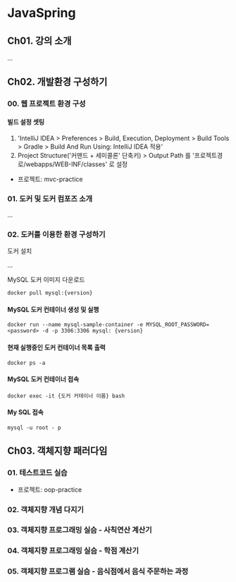 # JavaSpring

## Ch01. 강의 소개

...

## Ch02. 개발환경 구성하기


### 00. 웹 프로젝트 환경 구성

#### 빌드 설정 셋팅
1. 'IntelliJ IDEA > Preferences > Build, Execution, Deployment > Build Tools > Gradle > Build And Run Using: IntelliJ IDEA 적용'
2. Project Structure('커맨드 + 세미콜론' 단축키) > Output Path 를 '프로젝트경로/webapps/WEB-INF/classes' 로 설정

- 프로젝트: mvc-practice


### 01. 도커 및 도커 컴포즈 소개

...


### 02. 도커를 이용한 환경 구성하기

도커 설치   

...

MySQL 도커 이미지 다운로드 

```
docker pull mysql:{version}
```



#### MySQL 도커 컨테이너 생성 및 실행

```
docker run --name mysql-sample-container -e MYSQL_ROOT_PASSWORD=<password> -d -p 3306:3306 mysql: {version}
```

#### 현재 실행중인 도커 컨테이너 목록 출력
```
docker ps -a
```

#### MySQL 도커 컨테이너 접속

```
docker exec -it {도커 커테이너 이름} bash
```

#### My SQL 접속
``` 
mysql -u root - p
```

## Ch03. 객체지향 패러다임


### 01. 테스트코드 실습

- 프로젝트: oop-practice

### 02. 객체지향 개념 다지기

### 03. 객체지향 프로그래밍 실슴 - 사칙연산 계산기

### 04. 객체지향 프로그래밍 실슴 - 학점 계산기

### 05. 객체지향 프로그램 실슴 - 음식점에서 음식 주문하는 과정

